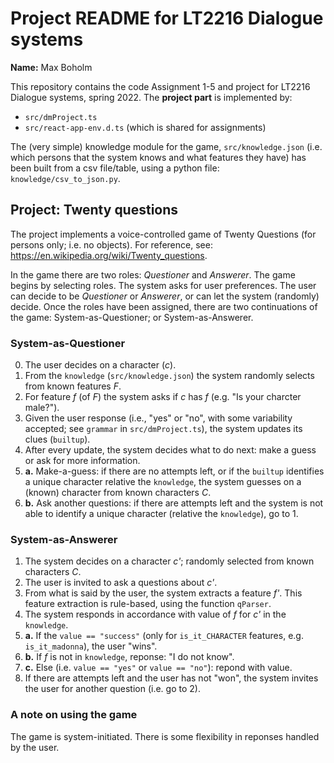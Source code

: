 # Project README for LT2216 Dialogue systems
**Name:** Max Boholm

This repository contains the code Assignment 1-5 and project for LT2216 Dialogue systems, spring 2022. The **project part** is implemented by:

*    `src/dmProject.ts`
*    `src/react-app-env.d.ts` (which is shared for assignments)

The (very simple) knowledge module for the game, `src/knowledge.json` (i.e. which persons that the system knows and what features they have) has been built from a csv file/table, using a python file: `knowledge/csv_to_json.py`. 

## Project: Twenty questions
The project implements a voice-controlled game of Twenty Questions (for persons only; i.e. no objects). For reference, see: https://en.wikipedia.org/wiki/Twenty_questions. 

In the game there are two roles: *Questioner* and *Answerer*. The game begins by selecting roles. The system asks for user preferences. The user can decide to be *Questioner* or *Answerer*, or can let the system (randomly) decide. Once the roles have been assigned, there are two continuations of the game: System-as-Questioner; or System-as-Answerer.

### System-as-Questioner
0. The user decides on a character (*c*).
1. From the `knowledge` (`src/knowledge.json`) the system randomly selects from known features *F*.
2. For feature *f* (of *F*) the system asks if *c* has *f* (e.g. "Is your charcter male?").
3. Given the user response (i.e., "yes" or "no", with some variability accepted; see `grammar` in `src/dmProject.ts`), the system updates its clues (`builtup`).
4. After every update, the system decides what to do next: make a guess or ask for more information.
5. **a.** Make-a-guess: if there are no attempts left, or if the `builtup` identifies a unique character relative the `knowledge`, the system guesses on a (known) character from known characters *C*. 
5. **b.** Ask another questions: if there are attempts left and the system is not able to identify a unique character (relative the `knowledge`), go to 1.

### System-as-Answerer
1. The system decides on a character *c'*; randomly selected from known characters *C*. 
2. The user is invited to ask a questions about *c'*.
3. From what is said by the user, the system extracts a feature *f'*. This feature extraction is rule-based, using the function `qParser`. 
4. The system responds in accordance with value of *f* for *c'* in the `knowledge`. 
5. **a.** If the `value == "success"` (only for `is_it_CHARACTER` features, e.g. `is_it_madonna`), the user "wins". 
5. **b.** If *f* is not in `knowledge`, reponse: "I do not know".
5. **c.** Else (i.e. `value == "yes"` or `value == "no"`): repond with value. 
6. If there are attempts left and the user has not "won", the system invites the user for another question (i.e. go to 2). 

### A note on using the game
The game is system-initiated. There is some flexibility in reponses handled by the user. 
